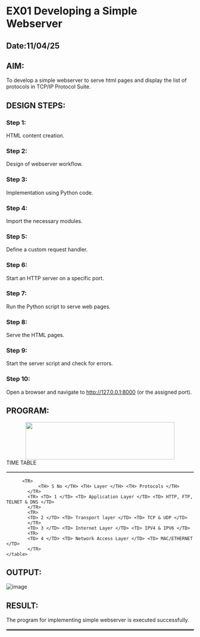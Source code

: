 # EX01 Developing a Simple Webserver
## Date:11/04/25

## AIM:
To develop a simple webserver to serve html pages and display the list of protocols in TCP/IP Protocol Suite.

## DESIGN STEPS:
### Step 1: 
HTML content creation.

### Step 2:
Design of webserver workflow.

### Step 3:
Implementation using Python code.

### Step 4:
Import the necessary modules.

### Step 5:
Define a custom request handler.

### Step 6:
Start an HTTP server on a specific port.

### Step 7:
Run the Python script to serve web pages.

### Step 8:
Serve the HTML pages.

### Step 9:
Start the server script and check for errors.

### Step 10:
Open a browser and navigate to http://127.0.0.1:8000 (or the assigned port).

## PROGRAM:
<html>
    <div style="text-align: center;">
    <IMG src="c:\Users\admin\Downloads\logo.png" height="100" width="400">
    </div>
    <Table Border="1" Align="center" cellpadding="5" > 
    <head> TIME TABLE </head>
    <body>
    <table BORDER="2">
        
          <TR>
                <TH> S No </TH> <TH> Layer </TH> <TH> Protocols </TH> 
            </TR>
            <TR> <TD> 1 </TD> <TD> Application Layer </TD> <TD> HTTP, FTP, TELNET & DNS </TD>
            </TR>
            <TR>
            <TD> 2 </TD> <TD> Transport layer </TD> <TD> TCP & UDP </TD>
            </TR>
            <TD> 3 </TD> <TD> Internet Layer </TD> <TD> IPV4 & IPV6 </TD>
            <TR>
            <TD> 4 </TD> <TD> Network Access Layer </TD> <TD> MAC/ETHERNET </TD>
            </TR>
    </table>                 
</body>
</html>


## OUTPUT:
![image](https://github.com/user-attachments/assets/0df76191-f629-457d-b352-e8e63ce572e1)



## RESULT:
The program for implementing simple webserver is executed successfully.
